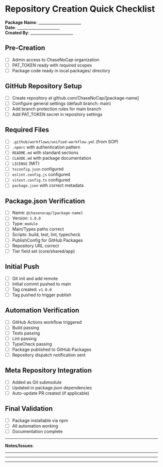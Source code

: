 # Repository Creation Quick Checklist

**Package Name**: ______________________  
**Date**: ______________________  
**Created By**: ______________________

## Pre-Creation
- [ ] Admin access to ChaseNoCap organization
- [ ] PAT_TOKEN ready with required scopes
- [ ] Package code ready in local packages/ directory

## GitHub Repository Setup
- [ ] Create repository at github.com/ChaseNoCap/[package-name]
- [ ] Configure general settings (default branch: main)
- [ ] Add branch protection rules for main branch
- [ ] Add PAT_TOKEN secret in repository settings

## Required Files
- [ ] `.github/workflows/unified-workflow.yml` (from SOP)
- [ ] `.npmrc` with authentication pattern
- [ ] `README.md` with standard sections
- [ ] `CLAUDE.md` with package documentation
- [ ] `LICENSE` (MIT)
- [ ] `tsconfig.json` configured
- [ ] `eslint.config.js` configured
- [ ] `vitest.config.ts` configured
- [ ] `package.json` with correct metadata

## Package.json Verification
- [ ] Name: `@chasenocap/[package-name]`
- [ ] Version: `1.0.0`
- [ ] Type: `module`
- [ ] Main/Types paths correct
- [ ] Scripts: build, test, lint, typecheck
- [ ] PublishConfig for GitHub Packages
- [ ] Repository URL correct
- [ ] Tier field set (core/shared/app)

## Initial Push
- [ ] Git init and add remote
- [ ] Initial commit pushed to main
- [ ] Tag created: `v1.0.0`
- [ ] Tag pushed to trigger publish

## Automation Verification
- [ ] GitHub Actions workflow triggered
- [ ] Build passing
- [ ] Tests passing
- [ ] Lint passing
- [ ] TypeCheck passing
- [ ] Package published to GitHub Packages
- [ ] Repository dispatch notification sent

## Meta Repository Integration
- [ ] Added as Git submodule
- [ ] Updated in package.json dependencies
- [ ] Auto-update PR created (if applicable)

## Final Validation
- [ ] Package installable via npm
- [ ] All automation working
- [ ] Documentation complete

---

**Notes/Issues**:
_____________________________________
_____________________________________
_____________________________________